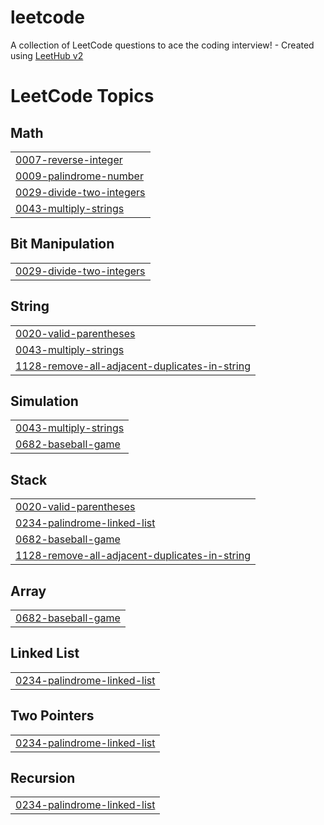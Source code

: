 # leetcode
A collection of LeetCode questions to ace the coding interview! - Created using [LeetHub v2](https://github.com/arunbhardwaj/LeetHub-2.0)

<!---LeetCode Topics Start-->
# LeetCode Topics
## Math
|  |
| ------- |
| [0007-reverse-integer](https://github.com/Santhiya-code/leetcode/tree/master/0007-reverse-integer) |
| [0009-palindrome-number](https://github.com/Santhiya-code/leetcode/tree/master/0009-palindrome-number) |
| [0029-divide-two-integers](https://github.com/Santhiya-code/leetcode/tree/master/0029-divide-two-integers) |
| [0043-multiply-strings](https://github.com/Santhiya-code/leetcode/tree/master/0043-multiply-strings) |
## Bit Manipulation
|  |
| ------- |
| [0029-divide-two-integers](https://github.com/Santhiya-code/leetcode/tree/master/0029-divide-two-integers) |
## String
|  |
| ------- |
| [0020-valid-parentheses](https://github.com/Santhiya-code/leetcode/tree/master/0020-valid-parentheses) |
| [0043-multiply-strings](https://github.com/Santhiya-code/leetcode/tree/master/0043-multiply-strings) |
| [1128-remove-all-adjacent-duplicates-in-string](https://github.com/Santhiya-code/leetcode/tree/master/1128-remove-all-adjacent-duplicates-in-string) |
## Simulation
|  |
| ------- |
| [0043-multiply-strings](https://github.com/Santhiya-code/leetcode/tree/master/0043-multiply-strings) |
| [0682-baseball-game](https://github.com/Santhiya-code/leetcode/tree/master/0682-baseball-game) |
## Stack
|  |
| ------- |
| [0020-valid-parentheses](https://github.com/Santhiya-code/leetcode/tree/master/0020-valid-parentheses) |
| [0234-palindrome-linked-list](https://github.com/Santhiya-code/leetcode/tree/master/0234-palindrome-linked-list) |
| [0682-baseball-game](https://github.com/Santhiya-code/leetcode/tree/master/0682-baseball-game) |
| [1128-remove-all-adjacent-duplicates-in-string](https://github.com/Santhiya-code/leetcode/tree/master/1128-remove-all-adjacent-duplicates-in-string) |
## Array
|  |
| ------- |
| [0682-baseball-game](https://github.com/Santhiya-code/leetcode/tree/master/0682-baseball-game) |
## Linked List
|  |
| ------- |
| [0234-palindrome-linked-list](https://github.com/Santhiya-code/leetcode/tree/master/0234-palindrome-linked-list) |
## Two Pointers
|  |
| ------- |
| [0234-palindrome-linked-list](https://github.com/Santhiya-code/leetcode/tree/master/0234-palindrome-linked-list) |
## Recursion
|  |
| ------- |
| [0234-palindrome-linked-list](https://github.com/Santhiya-code/leetcode/tree/master/0234-palindrome-linked-list) |
<!---LeetCode Topics End-->